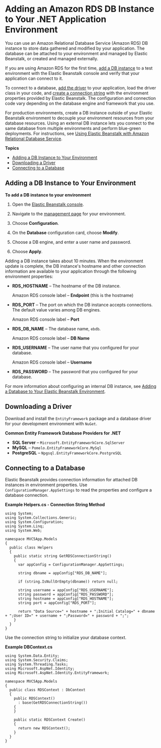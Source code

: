 # Adding an Amazon RDS DB Instance to Your \.NET Application Environment<a name="create_deploy_NET.rds"></a>

You can use an Amazon Relational Database Service \(Amazon RDS\) DB instance to store data gathered and modified by your application\. The database can be attached to your environment and managed by Elastic Beanstalk, or created and managed externally\.

If you are using Amazon RDS for the first time, [add a DB instance](#dotnet-rds-create) to a test environment with the Elastic Beanstalk console and verify that your application can connect to it\.

To connect to a database, [add the driver](#dotnet-rds-drivers) to your application, load the driver class in your code, and [create a connection string](#dotnet-rds-connect) with the environment properties provided by Elastic Beanstalk\. The configuration and connection code vary depending on the database engine and framework that you use\.

For production environments, create a DB instance outside of your Elastic Beanstalk environment to decouple your environment resources from your database resources\. Using an external DB instance lets you connect to the same database from multiple environments and perform blue\-green deployments\. For instructions, see [Using Elastic Beanstalk with Amazon Relational Database Service](AWSHowTo.RDS.md)\.

**Topics**
+ [Adding a DB Instance to Your Environment](#dotnet-rds-create)
+ [Downloading a Driver](#dotnet-rds-drivers)
+ [Connecting to a Database](#dotnet-rds-connect)

## Adding a DB Instance to Your Environment<a name="dotnet-rds-create"></a>

**To add a DB instance to your environment**

1. Open the [Elastic Beanstalk console](https://console.aws.amazon.com/elasticbeanstalk)\.

1. Navigate to the [management page](environments-console.md) for your environment\.

1. Choose **Configuration**\.

1. On the **Database** configuration card, choose **Modify**\.

1. Choose a DB engine, and enter a user name and password\.

1. Choose **Apply**\.

Adding a DB instance takes about 10 minutes\. When the environment update is complete, the DB instance's hostname and other connection information are available to your application through the following environment properties:
+ **RDS\_HOSTNAME** – The hostname of the DB instance\.

  Amazon RDS console label – **Endpoint** \(this is the hostname\)
+ **RDS\_PORT** – The port on which the DB instance accepts connections\. The default value varies among DB engines\.

  Amazon RDS console label – **Port**
+ **RDS\_DB\_NAME** – The database name, `ebdb`\.

  Amazon RDS console label – **DB Name**
+ **RDS\_USERNAME** – The user name that you configured for your database\.

  Amazon RDS console label – **Username**
+ **RDS\_PASSWORD** – The password that you configured for your database\.

For more information about configuring an internal DB instance, see [Adding a Database to Your Elastic Beanstalk Environment](using-features.managing.db.md)\.

## Downloading a Driver<a name="dotnet-rds-drivers"></a>

Download and install the `EntityFramework` package and a database driver for your development environment with `NuGet`\.

**Common Entity Framework Database Providers for \.NET**
+ **SQL Server** – `Microsoft.EntityFrameworkCore.SqlServer`
+ **MySQL** – `Pomelo.EntityFrameworkCore.MySql`
+ **PostgreSQL** – `Npgsql.EntityFrameworkCore.PostgreSQL`

## Connecting to a Database<a name="dotnet-rds-connect"></a>

Elastic Beanstalk provides connection information for attached DB instances in environment properties\. Use `ConfigurationManager.AppSettings` to read the properties and configure a database connection\.

**Example Helpers\.cs \- Connection String Method**  

```
using System;
using System.Collections.Generic;
using System.Configuration;
using System.Linq;
using System.Web;

namespace MVC5App.Models
{
  public class Helpers
  {
    public static string GetRDSConnectionString()
    {
      var appConfig = ConfigurationManager.AppSettings;

      string dbname = appConfig["RDS_DB_NAME"];

      if (string.IsNullOrEmpty(dbname)) return null;

      string username = appConfig["RDS_USERNAME"];
      string password = appConfig["RDS_PASSWORD"];
      string hostname = appConfig["RDS_HOSTNAME"];
      string port = appConfig["RDS_PORT"];

      return "Data Source=" + hostname + ";Initial Catalog=" + dbname + ";User ID=" + username + ";Password=" + password + ";";
    }
  }
}
```

Use the connection string to initialize your database context\.

**Example DBContext\.cs**  

```
using System.Data.Entity;
using System.Security.Claims;
using System.Threading.Tasks;
using Microsoft.AspNet.Identity;
using Microsoft.AspNet.Identity.EntityFramework;

namespace MVC5App.Models
{
  public class RDSContext : DbContext
  { 
    public RDSContext()
      : base(GetRDSConnectionString())
    {
    }

    public static RDSContext Create()
    {
      return new RDSContext();
    }
  }
}
```